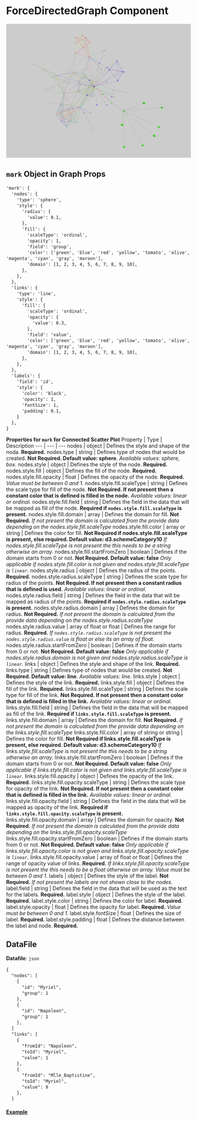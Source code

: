 # ForceDirectedGraph Component

![ForceDirectedGraph](../imgs/ForceDirectedGraph.png)

## `mark` Object in Graph Props
```
'mark': {
  'nodes': {
    'type': 'sphere',
    'style': {
      'radius': {
        'value': 0.1,
      },
      'fill': {
        'scaleType': 'ordinal',
        'opacity': 1,
        'field': 'group',
        'color': ['green', 'blue', 'red', 'yellow', 'tomato', 'olive', 'magenta', 'cyan', 'gray', 'maroon'],
        'domain': [1, 2, 3, 4, 5, 6, 7, 8, 9, 10],
      },
    },
  },
  'links': {
    'type': 'line',
    'style': {
      'fill': {
        'scaleType': 'ordinal',
        'opacity': {
          'value': 0.3,
        },
        'field': 'value',
        'color': ['green', 'blue', 'red', 'yellow', 'tomato', 'olive', 'magenta', 'cyan', 'gray', 'maroon'],
        'domain': [1, 2, 3, 4, 5, 6, 7, 8, 9, 10],
      },
    },
  },
  'labels': {
    'field': 'id',
    'style': {
      'color': 'black',
      'opacity': 1,
      'fontSize': 1,
      'padding': 0.1,
    }
  },
}
```

__Properties for `mark` for Connected Scatter Plot__
Property | Type | Description
--- | --- | ---
nodes | object | Defines the style and shape of the noda. __Required.__
nodes.type | string | Defines type of nodes that would be created. __Not Required. Default value: sphere__. _Available values: sphere, box._
nodes.style | object | Defines the style of the node. __Required.__
nodes.style.fill | object | Defines the fill of the node. __Required.__
nodes.style.fill.opacity | float | Defines the opacity of the node. __Required.__ _Value must be between 0 and 1._
nodes.style.fill.scaleType | string | Defines the scale type for fill of the node. __Not Required. If not present then a constant color that is defined is filled in the node.__ _Available values: linear or ordinal._
nodes.style.fill.field | string | Defines the field in the data that will be mapped as fill of the node. __Required if `nodes.style.fill.scaleType` is present.__
nodes.style.fill.domain | array | Defines the domain for fill. __Not Required.__ _If not present the domain is calculated from the provide data depending on the nodes.style.fill.scaleType_
nodes.style.fill.color | array or string | Defines the color for fill. __Not Required if nodes.style.fill.scaleType is present, else required. Default value: d3.schemeCategory10__ _If nodes.style.fill.scaleType is not present the this needs to be a string otherwise an array._
nodes.style.fill.startFromZero | boolean | Defines if the domain starts from 0 or not. __Not Required. Default value: false__ _Only applicable if nodes.style.fill.color is not given and nodes.style.fill.scaleType is `linear`._
nodes.style.radius | object | Defines the radius of the points. __Required.__
nodes.style.radius.scaleType | string | Defines the scale type for radius of the points. __Not Required. If not present then a constant radius that is defined is used.__ _Available values: linear or ordinal._
nodes.style.radius.field | string | Defines the field in the data that will be mapped as radius of the points. __Required if `nodes.style.radius.scaleType` is present.__
nodes.style.radius.domain | array | Defines the domain for radius. __Not Required.__ _If not present the domain is calculated from the provide data depending on the nodes.style.radius.scaleType_
nodes.style.radius.value | array of float or float | Defines the range for radius. __Required.__ _If `nodes.style.radius.scaleType` is not present the `nodes.style.radius.value` is float or else its an array of float._
nodes.style.radius.startFromZero | boolean | Defines if the domain starts from 0 or not. __Not Required. Default value: false__ _Only applicable if nodes.style.radius.domain is not given and nodes.style.radius.scaleType is `linear`._
links | object | Defines the style and shape of the link. __Required.__
links.type | string | Defines type of nodes that would be created. __Not Required. Default value: line__. _Available values: line._
links.style | object | Defines the style of the link. __Required.__
links.style.fill | object | Defines the fill of the link. __Required.__
links.style.fill.scaleType | string | Defines the scale type for fill of the link. __Not Required. If not present then a constant color that is defined is filled in the link.__ _Available values: linear or ordinal._
links.style.fill.field | string | Defines the field in the data that will be mapped as fill of the link. __Required if `links.style.fill.scaleType` is present.__
links.style.fill.domain | array | Defines the domain for fill. __Not Required.__ _If not present the domain is calculated from the provide data depending on the links.style.fill.scaleType_
links.style.fill.color | array of string or string | Defines the color for fill. __Not Required if links.style.fill.scaleType is present, else required. Default value: d3.schemeCategory10__ _If links.style.fill.scaleType is not present the this needs to be a string otherwise an array._
links.style.fill.startFromZero | boolean | Defines if the domain starts from 0 or not. __Not Required. Default value: false__ _Only applicable if links.style.fill.color is not given and links.style.fill.scaleType is `linear`._
links.style.fill.opacity | object | Defines the opacity of the link. __Required.__ 
links.style.fill.opacity.scaleType | string | Defines the scale type for opacity of the link. __Not Required. If not present then a constant color that is defined is filled in the link.__ _Available values: linear or ordinal._
links.style.fill.opacity.field | string | Defines the field in the data that will be mapped as opacity of the link. __Required if `links.style.fill.opacity.scaleType` is present.__
links.style.fill.opacity.domain | array | Defines the domain for opacity. __Not Required.__ _If not present the domain is calculated from the provide data depending on the links.style.fill.opacity.scaleType_
links.style.fill.opacity.startFromZero | boolean | Defines if the domain starts from 0 or not. __Not Required. Default value: false__ _Only applicable if links.style.fill.opacity.color is not given and links.style.fill.opacity.scaleType is `linear`._
links.style.fill.opacity.value | array of float or float | Defines the range of opacity value of links. __Required.__ _If links.style.fill.opacity.scaleType is not present the this needs to be a float otherwise an array. Value must be between 0 and 1._
labels | object | Defines the style of the label. __Not Required.__ _If not present the labels are not shown close to the nodes._
label.field | string | Defines the field in the data that will be used as the text for the labels. __Required.__
label.style | object | Defines the style of the label. __Required.__
label.style.color | string | Defines the color for label. __Required.__
label.style.opacity | float | Defines the opacity for label. __Required.__ _Value must be between 0 and 1._
label.style.fontSize | float | Defines the size of label. __Required.__
label.style.padding | float | Defines the distance between the label and node. __Required.__

## DataFile

**Datafile**: `json`

```
{
  "nodes": [
    {
      "id": "Myriel",
      "group": 1
    },
    {
      "id": "Napoleon",
      "group": 1
    },
  ]
  "links": [
    {
      "fromId": "Napoleon",
      "toId": "Myriel",
      "value": 1
    },
    {
      "fromId": "Mlle_Baptistine",
      "toId": "Myriel",
      "value": 8
    },
  ]
```

#### [Example](../examples/ForceDirectedGraph.js)

